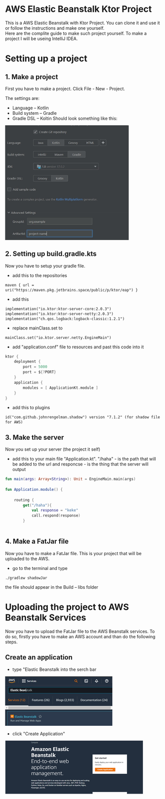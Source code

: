 # AWS Elastic Beanstalk Ktor Project
This is a AWS Elastic Beanstalk with Ktor Project. You can clone it and use it or follow the instructions and make one yourself.  
Here are the complite guide to make such project yourself. To make a project I will be useing IntelliJ IDEA.

# Setting up a project 
## 1. Make a project
First you have to make a project. Click File - New - Project.  

The settings are: 
- Language – Kotlin 
- Build system – Gradle 
- Gradle DSL – Koltin 
Should look something like this:

<img src="README%20Images/Screenshot%202022-07-21%20184254.jpg" width="400">


## 2. Setting up build.gradle.kts 
Now you have to setup your gradle file. 
- add this to the repositories   
```koltin
maven { url = uri("https://maven.pkg.jetbrains.space/public/p/ktor/eap") }  
```
- add this 
```koltin
implementation("io.ktor:ktor-server-core:2.0.3")
implementation("io.ktor:ktor-server-netty:2.0.3")
implementation("ch.qos.logback:logback-classic:1.2.1")
```
- replace mainClass.set to
```koltin
mainClass.set("io.ktor.server.netty.EngineMain")
```
- add "application.conf" file to resources and past this code into it
```kotlin
ktor {
    deployment {
        port = 5000
        port = ${?PORT}
    }
    application {
        modules = [ ApplicationKt.module ]
    }
}
```
- add this to plugins
```koltin
id("com.github.johnrengelman.shadow") version "7.1.2" (for shadow file for AWS)
```
## 3. Make the server 
Now you set up your server (the project it self)
- add this to your main file "Application.kt". "/haha" - is the path that will be added to the url and responcse - is the thing that the server will output
```kotlin
fun main(args: Array<String>): Unit = EngineMain.main(args)

fun Application.module() {

    routing {
        get("/haha"){
            val response = "keke"
            call.respond(response)
        }
    

```
## 4. Make a FatJar file 
Now you have to make a FatJar file. This is your project that will be uploaded to the AWS.
- go to the terminal and type 
```koltin
./gradlew shadowJar
```
the file should appear in the Build – libs folder
# Uploading the project to AWS Beanstalk Services
Now you have to upload the FatJar file to the AWS Beanstalk services. To do so, firstly you have to make an AWS account and than do the following steps.
## Create an application 
- type "Elastic Beanstalk into the serch bar 

<img src="README%20Images/Picture1.png">

- click "Create Application"

<img src="README%20Images/Picture2.png">
